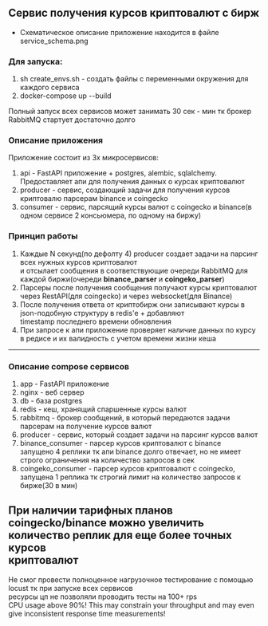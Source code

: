 ## Сервис получения курсов криптовалют с бирж  

- Схематическое описание приложение находится в файле service_schema.png
### Для запуска:  
1) sh create_envs.sh - создать файлы с переменными окружения для каждого сервиса
2) docker-compose up --build

Полный запуск всех сервисов может занимать 30 сек - мин тк брокер RabbitMQ стартует достаточно долго

### Описание приложения
Приложение состоит из 3х микросервисов:
1) api - FastAPI приложение + postgres, alembic, sqlalchemy. Предоставляет апи для получения данных о курсах криптовалют
2) producer - сервис, создающий задачи для получения курсов криптовалю парсерам binance и coingecko
3) consumer - сервис, парсящий курсы валют с coingecko и binance(в одном сервисе 2 консьюмера, по одному на биржу)


### Принцип работы
1. Каждые N секунд(по дефолту 4) producer создает задачи на парсинг всех нужных курсов криптовалют   
и отсылает сообщения в соответствующие очереди RabbitMQ для каждой биржи(очереди **binance_parser** и **coingeko_parser**)
2. Парсеры после получения сообщения получают курсы криптовалют через RestAPI(для coingecko) и через websocket(для Binance)
3. После получения ответа от криптобирж они записывают курсы в json-подобную структуру в redis'e + добавляют  
timestamp последнего времени обновления
4. При запросе к апи приложение проверяет наличие данных по курсу в редисе и их валидность с учетом времени жизни кеша

----
### Описание compose сервисов
1. app - FastAPI приложение
2. nginx - веб сервер
3. db - база postgres
4. redis - кеш, хранящий спаршенные курсы валют
5. rabbitmq - брокер сообщений, в который передаются задачи парсерам на получение курсов валют
6. producer - сервис, который создает задачи на парсинг курсов валют
7. binance_consumer - парсер курсов криптовалют с binance  
запущено 4 реплики тк апи binance долго отвечает, но не имеет строго ограничения на количество запросов в сек
8. coingeko_consumer - парсер курсов криптовалют с coingecko,  
запущена 1 реплика тк строгий лимит на количество запросов к бирже(30 в мин)

При наличии тарифных планов coingecko/binance можно увеличить количество реплик для еще более точных курсов  
криптовалют
---
Не смог провести полноценное нагрузочное тестирование с помощью locust тк при запуске всех сервисов  
ресурсы цп не позволяли проводить тесты на 100+ rps  
CPU usage above 90%! This may constrain your throughput and may even give inconsistent response time measurements!